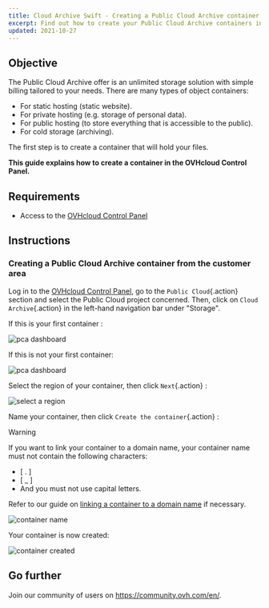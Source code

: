 ```yaml
---
title: Cloud Archive Swift - Creating a Public Cloud Archive container
excerpt: Find out how to create your Public Cloud Archive containers in the OVHcloud Control Panel
updated: 2021-10-27
---
```


## Objective

The Public Cloud Archive offer is an unlimited storage solution with simple billing tailored to your needs. There are many types of object containers:

- For static hosting (static website).
- For private hosting (e.g. storage of personal data).
- For public hosting (to store everything that is accessible to the public).
- For cold storage (archiving).

The first step is to create a container that will hold your files. 

**This guide explains how to create a container in the OVHcloud Control Panel.**

## Requirements

- Access to the [OVHcloud Control Panel](https://ca.ovh.com/auth/?action=gotomanager&from=https://www.ovh.com/asia/&ovhSubsidiary=asia)

## Instructions

### Creating a Public Cloud Archive container from the customer area

Log in to the [OVHcloud Control Panel](https://ca.ovh.com/auth/?action=gotomanager&from=https://www.ovh.com/asia/&ovhSubsidiary=asia), go to the `Public Cloud`{.action} section and select the Public Cloud project concerned. Then, click on `Cloud Archive`{.action} in the left-hand navigation bar under "Storage".

If this is your first container :

![pca dashboard](create-container-20211006094158312.png)

If this is not your first container:

![pca dashboard](create-container-20211006094851682.png)

Select the region of your container, then click `Next`{.action} :

![select a region](create-container-20211006094448923.png)

Name your container, then click `Create the container`{.action} :

> [!warning]
>
> If you want to link your container to a domain name, your container name must not contain the following characters:
>
> - [ . ]
> - [ _ ]
> - And you must not use capital letters.
>  
> Refer to our guide on [linking a container to a domain name](pcs_link_domain1.) if necessary.
>

![container name](create-container-20211006094550334.png)

Your container is now created:

![container created](create-container-20211006094630754.png)

## Go further

Join our community of users on <https://community.ovh.com/en/>.
